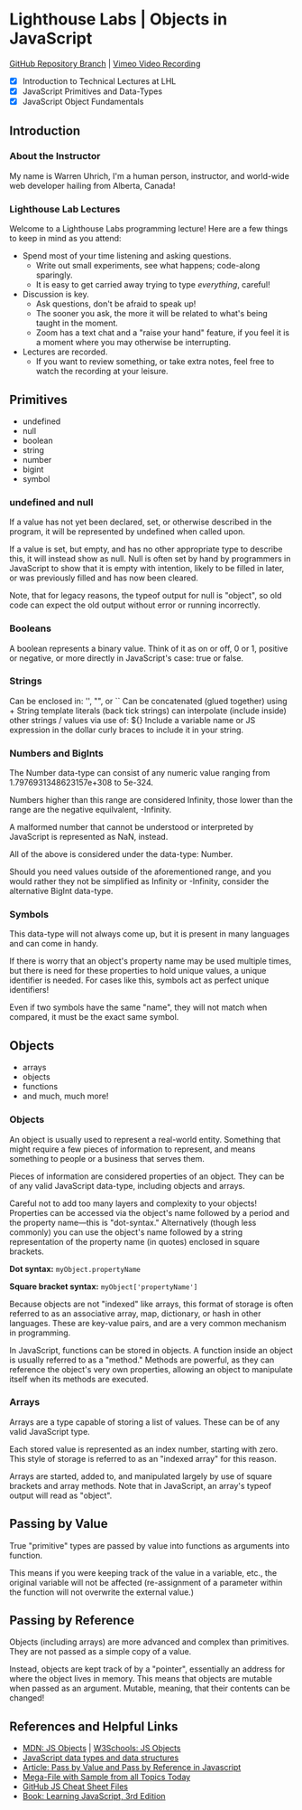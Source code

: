 # Lighthouse Labs | Objects in JavaScript

[GitHub Repository Branch](https://github.com/WarrenUhrich/lighthouse-labs-objects-in-javascript/tree/2024.03.25-web-flex-18march2024) | [Vimeo Video Recording](https://vimeo.com/927366982/79be79a3f5?share=copy)

* [X] Introduction to Technical Lectures at LHL
* [X] JavaScript Primitives and Data-Types
* [X] JavaScript Object Fundamentals

## Introduction

### About the Instructor

My name is Warren Uhrich, I'm a human person, instructor, and world-wide web developer hailing from Alberta, Canada!

### Lighthouse Lab Lectures

Welcome to a Lighthouse Labs programming lecture! Here are a few things to keep in mind as you attend:
* Spend most of your time listening and asking questions.
    * Write out small experiments, see what happens; code-along sparingly.
    * It is easy to get carried away trying to type _everything_, careful!
* Discussion is key.
    * Ask questions, don't be afraid to speak up!
    * The sooner you ask, the more it will be related to what's being taught in the moment.
    * Zoom has a text chat and a "raise your hand" feature, if you feel it is a moment where you may otherwise be interrupting.
* Lectures are recorded.
    * If you want to review something, or take extra notes, feel free to watch the recording at your leisure.

## Primitives

* undefined
* null
* boolean
* string
* number
* bigint
* symbol

### undefined and null

If a value has not yet been declared, set, or
otherwise described in the program, it will
be represented by undefined when called upon.

If a value is set, but empty, and has no other
appropriate type to describe this, it will
instead show as null. Null is often set by hand
by programmers in JavaScript to show that it is
empty with intention, likely to be filled in later,
or was previously filled and has now been cleared.

Note, that for legacy reasons, the typeof output
for null is "object", so old code can expect the
old output without error or running incorrectly.

### Booleans

A boolean represents a binary value. Think of it as
on or off, 0 or 1, positive or negative, or more
directly in JavaScript's case: true or false.

### Strings

Can be enclosed in: '', "", or ``
Can be concatenated (glued together) using +
String template literals (back tick strings) can
interpolate (include inside) other strings / values
via use of: ${}
Include a variable name or JS expression in the
dollar curly braces to include it in your string.

### Numbers and BigInts

The Number data-type can consist of any numeric value
ranging from 1.7976931348623157e+308 to 5e-324.

Numbers higher than this range are considered Infinity,
those lower than the range are the negative equilvalent,
-Infinity.

A malformed number that cannot be understood or interpreted
by JavaScript is represented as NaN, instead.

All of the above is considered under the data-type: Number.

Should you need values outside of the aforementioned range,
and you would rather they not be simplified as Infinity or
-Infinity, consider the alternative BigInt data-type.

### Symbols

This data-type will not always come up, but it is present in many
languages and can come in handy.

If there is worry that an object's property name may be used multiple
times, but there is need for these properties to hold unique values,
a unique identifier is needed. For cases like this, symbols act as
perfect unique identifiers!

Even if two symbols have the same "name", they will not match when
compared, it must be the exact same symbol.

## Objects

* arrays
* objects
* functions
* and much, much more!

### Objects

An object is usually used to represent a real-world entity. Something
that might require a few pieces of information to represent, and means
something to people or a business that serves them.

Pieces of information are considered properties of an object. They can
be of any valid JavaScript data-type, including objects and arrays.

Careful not to add too many layers and complexity to your objects!
Properties can be accessed via the object's name followed by a period
and the property name—this is "dot-syntax." Alternatively (though less
commonly) you can use the object's name followed by a string
representation of the property name (in quotes) enclosed in square
brackets.

**Dot syntax:** `myObject.propertyName`

**Square bracket syntax:** `myObject['propertyName']`

Because objects are not "indexed" like arrays, this format of storage
is often referred to as an associative array, map, dictionary, or hash
in other languages. These are key-value pairs, and are a very common
mechanism in programming.

In JavaScript, functions can be stored in objects. A function inside
an object is usually referred to as a "method."
Methods are powerful, as they can reference the object's very own
properties, allowing an object to manipulate itself when its methods
are executed.

### Arrays

Arrays are a type capable of storing a list of values. These
can be of any valid JavaScript type.

Each stored value is represented as an index number, starting
with zero. This style of storage is referred to as an "indexed
array" for this reason.

Arrays are started, added to, and manipulated largely by use
of square brackets and array methods.
Note that in JavaScript, an array's typeof output will read as
"object".

## Passing by Value

True "primitive" types are passed by value into functions as
arguments into function.

This means if you were keeping track of the value in a variable, etc.,
the original variable will not be affected (re-assignment of a parameter
within the function will not overwrite the external value.)

## Passing by Reference

Objects (including arrays) are more advanced and complex than
primitives. They are not passed as a simple copy of a value.

Instead, objects are kept track of by a "pointer", essentially
an address for where the object lives in memory.
This means that objects are mutable when passed as an argument.
Mutable, meaning, that their contents can be changed!

## References and Helpful Links
* [MDN: JS Objects](https://developer.mozilla.org/en-US/docs/Web/JavaScript/Guide/Working_with_Objects#creating_new_objects) | [W3Schools: JS Objects](https://www.w3schools.com/js/js_objects.asp)
* [JavaScript data types and data structures](https://developer.mozilla.org/en-US/docs/Web/JavaScript/Data_structures)
* [Article: Pass by Value and Pass by Reference in Javascript](https://www.geeksforgeeks.org/pass-by-value-and-pass-by-reference-in-javascript/)
* [Mega-File with Sample from all Topics Today](https://github.com/WarrenUhrich/lighthouse-labs-objects-in-javascript/blob/2022.03.29-web-flex-mar-21-day-objects-in-javascript/index.js)
* [GitHub JS Cheat Sheet Files](https://github.com/WarrenUhrich/javascript-cheat-sheet/tree/master/js)
* [Book: Learning JavaScript, 3rd Edition](https://www.oreilly.com/library/view/learning-javascript-3rd/9781491914892/)

